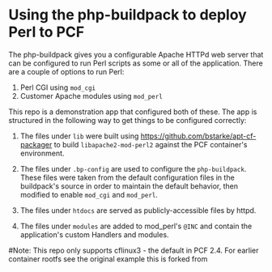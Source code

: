 # Using the php-buildpack to deploy Perl to PCF

The php-buildpack gives you a configurable Apache HTTPd web server that can be configured to run Perl scripts as some or all of the application.  There are a couple of options to run Perl:

1. Perl CGI using `mod_cgi`
1. Customer Apache modules using `mod_perl`

This repo is a demonstration app that configured both of these.  The app is structured in the following way to get things to be configured correctly:

1. The files under `lib` were built using https://github.com/bstarke/apt-cf-packager to build `libapache2-mod-perl2` against the PCF container's environment.

1. The files under `.bp-config` are used to configure the `php-buildpack`.  These files were taken from the default configuration files in the buildpack's source in order to maintain the default behavior, then modified to enable `mod_cgi` and `mod_perl`.

1. The files under `htdocs` are served as publicly-accessible files by httpd.

1. The files under `modules` are added to mod_perl's `@INC` and contain the application's custom Handlers and modules.

#Note: This repo only supports cflinux3 - the default in PCF 2.4. For earlier container rootfs see the original example this is forked from
